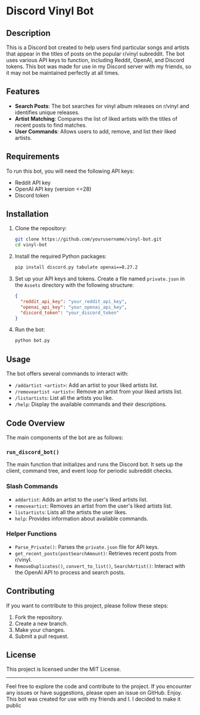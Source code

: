 # Discord Vinyl Bot

## Description

This is a Discord bot created to help users find particular songs and artists that appear in the titles of posts on the popular r/vinyl subreddit. The bot uses various API keys to function, including Reddit, OpenAI, and Discord tokens. This bot was made for use in my Discord server with my friends, so it may not be maintained perfectly at all times.

## Features

- **Search Posts**: The bot searches for vinyl album releases on r/vinyl and identifies unique releases.
- **Artist Matching**: Compares the list of liked artists with the titles of recent posts to find matches.
- **User Commands**: Allows users to add, remove, and list their liked artists.

## Requirements

To run this bot, you will need the following API keys:
- Reddit API key
- OpenAI API key (version <=28)
- Discord token

## Installation

1. Clone the repository:

    ```bash
    git clone https://github.com/yourusername/vinyl-bot.git
    cd vinyl-bot
    ```

2. Install the required Python packages:

    ```bash
    pip install discord.py tabulate openai==0.27.2
    ```

3. Set up your API keys and tokens. Create a file named `private.json` in the `Assets` directory with the following structure:

    ```json
    {
      "reddit_api_key": "your_reddit_api_key",
      "openai_api_key": "your_openai_api_key",
      "discord_token": "your_discord_token"
    }
    ```

4. Run the bot:

    ```bash
    python bot.py
    ```

## Usage

The bot offers several commands to interact with:

- `/addartist <artist>`: Add an artist to your liked artists list.
- `/removeartist <artist>`: Remove an artist from your liked artists list.
- `/listartists`: List all the artists you like.
- `/help`: Display the available commands and their descriptions.

## Code Overview

The main components of the bot are as follows:

### `run_discord_bot()`

The main function that initializes and runs the Discord bot. It sets up the client, command tree, and event loop for periodic subreddit checks.

### Slash Commands

- `addartist`: Adds an artist to the user's liked artists list.
- `removeartist`: Removes an artist from the user's liked artists list.
- `listartists`: Lists all the artists the user likes.
- `help`: Provides information about available commands.

### Helper Functions

- `Parse_Private()`: Parses the `private.json` file for API keys.
- `get_recent_posts(postSearchAmount)`: Retrieves recent posts from r/vinyl.
- `RemoveDuplicates()`, `convert_to_list()`, `SearchArtist()`: Interact with the OpenAI API to process and search posts.

## Contributing

If you want to contribute to this project, please follow these steps:

1. Fork the repository.
2. Create a new branch.
3. Make your changes.
4. Submit a pull request.

## License

This project is licensed under the MIT License.

---

Feel free to explore the code and contribute to the project. If you encounter any issues or have suggestions, please open an issue on GitHub. Enjoy. This bot was created for use with my friends and I. I decided to make it public
